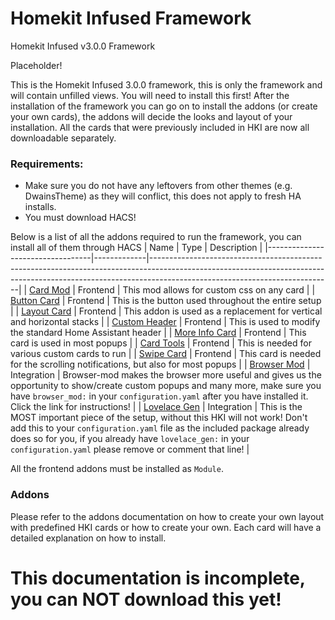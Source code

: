 # Homekit Infused Framework
Homekit Infused v3.0.0 Framework

Placeholder!

This is the Homekit Infused 3.0.0 framework, this is only the framework and will contain unfilled views. You will need to install this first!
After the installation of the framework you can go on to install the addons (or create your own cards), the addons will decide the looks and layout of your installation.
All the cards that were previously included in HKI are now all downloadable separately.

### Requirements:
  - Make sure you do not have any leftovers from other themes (e.g. DwainsTheme) as they will conflict, this does not apply to fresh HA installs.
  - You must download HACS!
 
  Below is a list of all the addons required to run the framework, you can install all of them through HACS
| Name | Type  | Description |
|----------------------------------|-------------|---------------------------------------------------------------------------------------------------------------------------------------------------------------------------------------------------------|
| [Card Mod](https://github.com/thomasloven/lovelace-card-mod) | Frontend | This mod allows for custom css on any card |
| [Button Card](https://github.com/custom-cards/button-card) | Frontend | This is the button used throughout the entire setup |
| [Layout Card](https://github.com/thomasloven/lovelace-layout-card) | Frontend | This addon is used as a replacement for vertical and horizontal stacks |
| [Custom Header](https://github.com/maykar/custom-header) | Frontend | This is used to modify the standard Home Assistant header |
| [More Info Card](https://github.com/thomasloven/lovelace-more-info-card) | Frontend | This card is used in most popups |
| [Card Tools](https://github.com/thomasloven/lovelace-card-tools) | Frontend | This is needed for various custom cards to run |
| [Swipe Card](https://github.com/bramkragten/swipe-card) | Frontend | This card is needed for the scrolling notifications, but also for most popups |
| [Browser Mod](https://github.com/thomasloven/hass-browser_mod) | Integration | Browser-mod makes the browser more useful and gives us the opportunity to show/create custom popups and many more, make sure you have `browser_mod:` in your `configuration.yaml` after you have installed it. Click the link for instructions! |
| [Lovelace Gen](https://github.com/thomasloven/hass-lovelace_gen) | Integration | This is the MOST important piece of the setup, without this HKI will not work! Don't add this to your `configuration.yaml` file as the included package already does so for you, if you already have `lovelace_gen:` in your `configuration.yaml` please remove or comment that line! |

All the frontend addons must be installed as `Module`.

### Addons
Please refer to the addons documentation on how to create your own layout with predefined HKI cards or how to create your own. Each card will have a detailed explanation on how to install.

# This documentation is incomplete, you can NOT download this yet!
